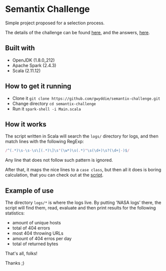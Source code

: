 # Semantix Challenge

Simple project proposed for a selection process.

The details of the challenge can be found [here](Desafio%20Engenheiro%20de%20Dados.pdf), and the answers, [here](questions.md).

## Built with

- OpenJDK (1.8.0_212)
- Apache Spark (2.4.3)
- Scala (2.11.12)

## How to get it running

- Clone it `git clone https://github.com/gwyddie/semantix-challenge.git`
- Change directory `cd semantix-challenge`
- Run it `spark-shell -i Main.scala`

## How it works

The script written in Scala will search the `logs/` directory for logs, and then match lines with the following RegExp:

<!-- is there a nice way to put a RegExp in a markdown file? -->
```javascript
/^(.*)\s-\s-\s\[(.*)\]\s"(\w*)\s(.*)"\s(\d+)\s?(\d+|-)$/
```

Any line that does not follow such pattern is ignored.

After that, it maps the nice lines to a `case class`, but then all it does is boring calculation, that you can check out at the [script](Main.scala).

## Example of use

The directory `logs/*` is where the logs live. By putting 'NASA logs' there, the script will find them, read, evaluate and then print results for the following statistics:

- amount of unique hosts
- total of 404 errors
- most 404 throwing URLs
- amount of 404 erros per day
- total of returned bytes

That's all, folks!

Thanks ;)
